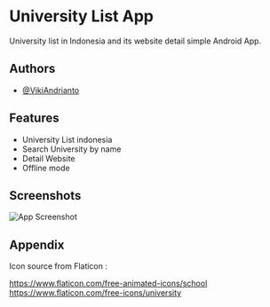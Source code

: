 
# University List App

University list in Indonesia and its website detail simple Android App.




## Authors

- [@VikiAndrianto](https://www.github.com/viki88)


## Features

- University List indonesia
- Search University by name
- Detail Website
- Offline mode



## Screenshots

![App Screenshot](https://via.placeholder.com/468x300?text=App+Screenshot+Here)


## Appendix

Icon source from Flaticon : 

https://www.flaticon.com/free-animated-icons/school
https://www.flaticon.com/free-icons/university


